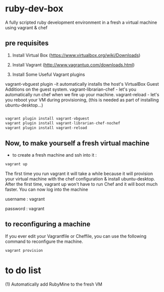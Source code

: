 # ruby-dev-box

A fully scripted ruby development environment in a fresh a virtual machine using vagrant & chef

## pre requisites
1. Install Virtual Box  (https://www.virtualbox.org/wiki/Downloads)

2. Install Vagrant (http://www.vagrantup.com/downloads.html)


3. Install Some Useful Vagrant plugins

vagrant-vbguest plugin -it automatically installs the host's VirtualBox Guest Additions on the guest system.
vagrant-librarian-chef -  let's you automatically run chef when we fire up your machine.
vagrant-reload - let's you reboot your VM during provisioning, (this is needed as part of installing ubuntu-desktop...)

```javascript

vagrant plugin install vagrant-vbguest
vagrant plugin install vagrant-librarian-chef-nochef
vagrant plugin install vagrant-reload

```
## Now, to make yourself a  fresh virtual machine
- to create a fresh machine and ssh into it :
```javascript
vagrant up

```
The first time you run vagrant it  will take a while because it will provision your virtual machine with the chef configuration & install ubuntu-desktop. After the first time, vagrant up won't have to run Chef and it will boot much faster.
You can now log into the machine 

username : vagrant

password : vagrant

## to reconfiguring a machine
If you ever edit your Vagrantfile or Cheffile, you can use the following command to reconfigure the machine.

```javascript
vagrant provision
```

# to do list
(1) Automatically add RubyMine to the fresh VM
